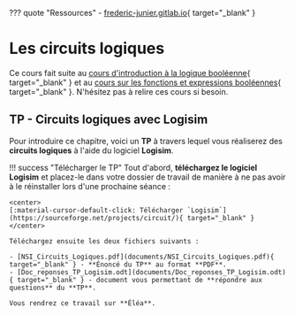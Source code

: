 ??? quote "Ressources"
    - [frederic-junier.gitlab.io](https://frederic-junier.gitlab.io/parc-nsi/chapitre13/cours-circuits-logiques-git2/){ target="_blank" }

# Les circuits logiques

Ce cours fait suite au [cours d'introduction à la logique booléenne](introduction.md){ target="_blank" } et au [cours sur les fonctions et expressions booléennes](fonctions.md){ target="_blank" }. N'hésitez pas à relire ces cours si besoin.

## TP - Circuits logiques avec Logisim

Pour introduire ce chapitre, voici un **TP** à travers lequel vous réaliserez des **circuits logiques** à l'aide du logiciel **Logisim**.

!!! success "Télécharger le TP"
    Tout d'abord, **téléchargez le logiciel Logisim** et placez-le dans votre dossier de travail de manière à ne pas avoir à le réinstaller lors d'une prochaine séance :

    <center>
    [:material-cursor-default-click: Télécharger `Logisim`](https://sourceforge.net/projects/circuit/){ target="_blank" }
    </center>

    Téléchargez ensuite les deux fichiers suivants :
    
    - [NSI_Circuits_Logiques.pdf](documents/NSI_Circuits_Logiques.pdf){ target="_blank" } - **Énoncé du TP** au format **PDF**.
    - [Doc_reponses_TP_Logisim.odt](documents/Doc_reponses_TP_Logisim.odt){ target="_blank" } - document vous permettant de **répondre aux questions** du **TP**.

    Vous rendrez ce travail sur **Éléa**.